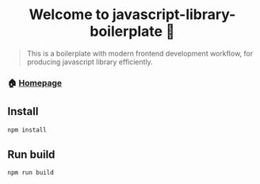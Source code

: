 <h1 align="center">Welcome to javascript-library-boilerplate 👋</h1>

> This is a boilerplate with modern frontend development workflow, for producing javascript library efficiently.

### 🏠 [Homepage](https://github.com/Array-Huang/javascript-library-boilerplate)

## Install

```sh
npm install
```

## Run build

```sh
npm run build
```
